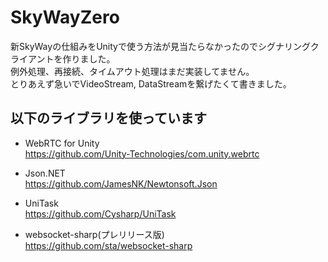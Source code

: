 # SkyWayZero
新SkyWayの仕組みをUnityで使う方法が見当たらなかったのでシグナリングクライアントを作りました。  
例外処理、再接続、タイムアウト処理はまだ実装してません。  
とりあえず急いでVideoStream, DataStreamを繋げたくて書きました。  

## 以下のライブラリを使っています

- WebRTC for Unity  
https://github.com/Unity-Technologies/com.unity.webrtc

- Json.NET  
https://github.com/JamesNK/Newtonsoft.Json

- UniTask  
https://github.com/Cysharp/UniTask

- websocket-sharp(プレリリース版)  
https://github.com/sta/websocket-sharp
